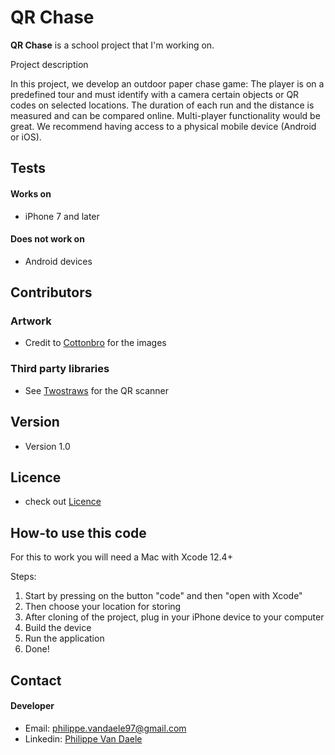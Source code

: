 QR Chase
======
**QR Chase** is a school project that I'm working on.

Project description

In this project, we develop an outdoor paper chase game: The player is on a predefined tour and must identify with a camera certain objects or QR codes on selected locations. The duration of each run and the distance is measured and can be compared online. Multi-player functionality would be great. We recommend having access to a physical mobile device (Android or iOS).

## Tests
#### Works on
* iPhone 7 and later

#### Does not work on
* Android devices

## Contributors
### Artwork
* Credit to [Cottonbro](https://www.pexels.com/@cottonbro/collections/) for the images

### Third party libraries
* See [Twostraws](https://github.com/twostraws/CodeScanner) for the QR scanner

## Version 
* Version 1.0

## Licence
* check out [Licence](https://github.com/PhilippeDaele/QR-Chase/blob/main/LICENSE)

## How-to use this code
For this to work you will need a Mac with Xcode 12.4+

Steps:

1. Start by pressing on the button "code" and then "open with Xcode"
2. Then choose your location for storing
3. After cloning of the project, plug in your iPhone device to your computer
4. Build the device
5. Run the application
6. Done!

## Contact
#### Developer
* Email: philippe.vandaele97@gmail.com
* Linkedin: [Philippe Van Daele](https://www.linkedin.com/in/philippe-van-daele-48754bb0/ "Linkedin")
